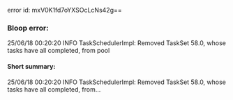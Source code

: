 error id: mxV0K1fd7oYXSOcLcNs42g==
### Bloop error:

25/06/18 00:20:20 INFO TaskSchedulerImpl: Removed TaskSet 58.0, whose tasks have all completed, from pool
#### Short summary: 

25/06/18 00:20:20 INFO TaskSchedulerImpl: Removed TaskSet 58.0, whose tasks have all completed, from...
